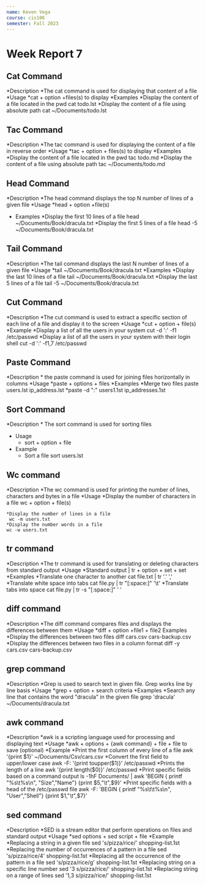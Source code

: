 ```yaml
---
name: Keven Vega
course: cis106
semester: Fall 2023
---
```



# Week Report 7

## Cat Command

*Description
    *The cat command is used for displaying that content of a file
*Usage
    *cat + option +files(s) to display
*Examples
    *Display the content of a file located in the pwd
    cat todo.lst
    *Display the content of a file using absolute path
    cat ~/Documents/todo.lst

## Tac Command

*Description 
    *The tac command is used for displaying the content of a file in reverse order
*Usage
    *tac + option + files(s) to display
*Examples
    *Display the content of a file located in the pwd
    tac todo.md
    *Display the content of a file using absolute path
    tac ~/Documents/todo.md

## Head Command 

*Description 
    *The head command displays the top N number of lines of a given file
*Usage
    *head + option +file(s)
* Examples
    *Display the first 10 lines of a file 
    head ~/Documents/Book/dracula.txt
    *Display the first 5 lines of a file
    head -5 ~/Documents/Book/dracula.txt

## Tail Command 

*Description
    *The tail command displays the last N number of lines of a given file
*Usage
    *tail ~/Documents/Book/dracula.txt
*Examples
    *Display the last 10 lines of a file
    tail ~/Documents/Book/dracula.txt
    *Display the last 5 lines of a file
    tail -5 ~/Documents/Book/dracula.txt

## Cut Command 

*Description 
    *The cut command is used to extract a specific section of each line of a file and display it to the screen
*Usage
    *cut + option + file(s)
*Example
    *Display a list of all the users in your system
    cut -d ':' -f1 /etc/passwd
    *Display a list of all the users in your system with their login shell
    cut -d ':' -f1,7 /etc/passwd

## Paste Command 

*Description
    * the paste command is used for joining files horizontally in columns
*Usage
    *paste + options + files
*Examples
    *Merge two files
    paste users.lst ip_address.lst
    *paste -d ":" users1.1st ip_addresses.1st

## Sort Command 

*Description 
    * The sort command is used for sorting files
* Usage
    * sort + option + file
* Example
    * Sort a file
    sort users.lst

## Wc command

*Description
    *The wc command is used for printing the number of lines, characters and bytes in a file
*Usage
    *Display the number of characters in a file
    wc + option + file(s)

    *Display the number of lines in a file
     wc -m users.txt
    *Display the number words in a file
    wc -w users.txt

## tr command 

*Description
    *The tr command is used for translating or deleting characters from standard output
*Usage
    *Standard output | tr + option + set + set
*Examples
    *Translate one character to another
    cat file.txt | tr '.' ','
    *Translate white space into tabs
    cat file.py | tr "[:space:]" '\t'
    *Translate tabs into space
    cat file.py | tr -s "[:space:]" ' '

## diff command

*Description
    *The diff command compares files and displays the differences between them
*Usage 
    *diff + option +file1 + file2
Examples
    *Display the differences between two files
    diff cars.csv cars-backup.csv
    *Display the differences between two files in a column format
    diff -y cars.csv cars-backup.csv

## grep command 

*Description
    *Grep is used to search text in given file. Grep works line by line basis
*Usage 
    *grep + option + search criteria
*Examples
    *Search any line that contains the word "dracula" in the given file
    grep 'dracula' ~/Documents/dracula.txt

## awk command

*Description
    *awk is a scripting language used for processing and displaying text
*Usage
    *awk + options + {awk command} + file + file to save (optional)
*Example 
    *Print the first column of every line of a file
    awk '{print $1}' ~/Documents/Csv/cars.csv
    *Convert the first field to upper/lower case
    awk -F: '{print toupper($1)}' /etc/passwd
    *Prints the length of a line
    awk '{print length($0)}' /etc/passwd
    *Print specific fields based on a command output
    ls -1hF Documents/ | awk 'BEGIN { printf "%s\t%s\n", "Size","Name"} {print $5,"\t",$9}'
    *Print specific fields with a head of the /etc/passwd file
    awk -F: 'BEGIN { printf "%s\t\t%s\n", "User","Shell"} {print $1,"\t",$7}'

## sed command

*Description 
    *SED is a stream editor that perform operations on files and standard output
*Usage
    *sed options + sed script + file
*Example
    *Replacing a string in a given file
    sed 's/pizza/rice/' shopping-list.1st
    *Replacing the number of occurrences of a pattern in a file
    sed 's/pizza/rice/4' shopping-list.1st
    *Replacing all the occurrence of the pattern in a file
    sed 's/pizza/rice/g' shopping-list.1st
    *Replacing string on a specific line number
    sed '3 s/pizza/rice/' shopping-list.1st
    *Replacing string on a range of lines
    sed '1,3 s/pizza/rice/' shopping-list.1st



  

